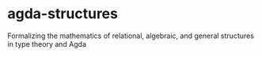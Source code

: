 # agda-structures
Formalizing the mathematics of relational, algebraic, and general structures in type theory and Agda
